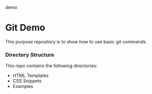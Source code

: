 demo

# Git Demo
This purpose repository is to show how to use basic git commands.

### Directory Structure
This repo contains the following directories:
- HTML Templates
- CSS Snippets
- Examples


